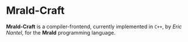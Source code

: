 
# Mrald-Craft

**Mrald-Craft** is a compiler-frontend, currently implemented in `C++`, by _Eric Nantel_, for the **Mrald** programming language.

